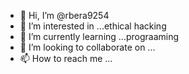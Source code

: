 - 👋 Hi, I’m @rbera9254
- 👀 I’m interested in ...ethical hacking
- 🌱 I’m currently learning ...prograaming
- 💞️ I’m looking to collaborate on ...
- 📫 How to reach me ...

<!---
rbera9254/rbera9254 is a ✨ special ✨ repository because its `README.md` (this file) appears on your GitHub profile.
You can click the Preview link to take a look at your changes.
--->
